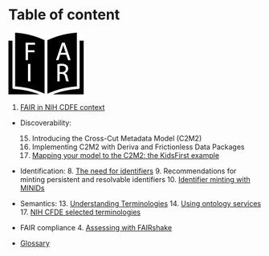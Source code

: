 # Table of content

<div>
<img src="../images/logo/logo.png" width="150"/>
</div>


1. [FAIR in NIH CDFE context](./00/fair-principles.html)
<!-- 2. Privacy and Ethics concerns -->
<!-- 3. Licensing data and metadata -->

* Discoverability:

	15. Introducing the Cross-Cut Metadata Model (C2M2)
	16. Implementing C2M2 with Deriva and Frictionless Data Packages
	7. [Mapping your model to the C2M2: the KidsFirst example](./07/seo.html)

* Identification:
	8. [The need for identifiers](./08/identifiers.html)
	9. Recommendations for minting persistent and resolvable identifiers
	10. [Identifier minting with MINIDs](./08/2/minids.html)
<!-- 11. Obtaining DOIs -->
<!-- 12. Finding digital objects - Terminologies and query expansion -->

* Semantics:
	13. [Understanding Terminologies](./10/ontologies.html)
	14. [Using ontology services](./11/onto-services.html)
	17. [NIH CFDE selected terminologies](./14/cfde-terminologies.html)


* FAIR compliance
	4. [Assessing with FAIRshake](./04/fairshake.html)


<!-- 18. [Experience from HMP](./15/1/hmp.html)
19. [Experience from the Metabolomics Workbench](./15/2/mw.html)
20. [Experience from GTEx](./15/3/gtex.html)
21. [Experience from LINCS](./15/4/lincs.html)
22. [Developing FAIR API](./16/fair-api.html) -->

* [Glossary](./CFDE_Glossary.html)

<!-- 23. Hosting databases and tools in the cloud -->
<!-- 24. Jupyter notebooks and CF data processing workflows -->

